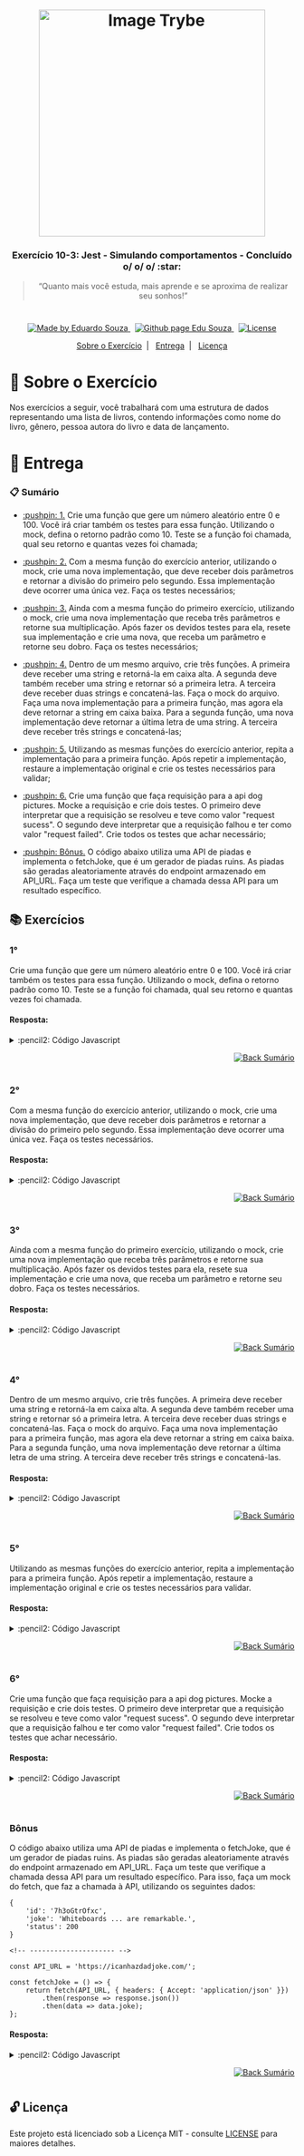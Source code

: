 <h1 align="center">
    <img alt="Image Trybe" src="https://i.ibb.co/d4W2x4g/trybe.png" width="400px" />
</h1>

<h3 align="center">
  Exercício 10-3: Jest - Simulando comportamentos - Concluído o/ o/ o/ :star:
</h3>

<blockquote align="center">“Quanto mais você estuda, mais aprende e se aproxima de realizar seu sonhos!”</blockquote>

<h1></h1>

<p align="center">

  <a href="https://www.linkedin.com/in/eduardosouzaprogrammer/">
    <img alt="Made by Eduardo Souza" src="https://img.shields.io/badge/made%20by-Edu%20Souza-%23F8952D">
  </a>&nbsp;

 <a href="https://edusouza-programmer.github.io/">
<img alt="Github page Edu Souza " src="https://img.shields.io/badge/Github%20page-Edu_Souza-orange">
</a>&nbsp;

  <a href="LICENSE" >
    <img alt="License" src="https://img.shields.io/badge/license-MIT-%23F8952D">
  </a>

</p>

<p align="center">
  <a href="#rocket-Sobre-o-Exercício">Sobre o Exercício</a>&nbsp;&nbsp;|&nbsp;&nbsp;
  <a href="#postbox-Entrega">Entrega</a>&nbsp;&nbsp;|&nbsp;&nbsp;
  <a href="#unlock-Licença">Licença</a>
</p>

# :rocket: Sobre o Exercício

Nos exercícios a seguir, você trabalhará com uma estrutura de dados representando uma lista de livros, contendo informações como nome do livro, gênero, pessoa autora do livro e data de lançamento.

# :postbox: Entrega

### :clipboard: Sumário

- <p><a href="#1"> :pushpin: 1.</a> Crie uma função que gere um número aleatório entre 0 e 100. Você irá criar também os testes para essa função. Utilizando o mock, defina o retorno padrão como 10. Teste se a função foi chamada, qual seu retorno e quantas vezes foi chamada;</p>

- <p><a href="#2"> :pushpin: 2.</a> Com a mesma função do exercício anterior, utilizando o mock, crie uma nova implementação, que deve receber dois parâmetros e retornar a divisão do primeiro pelo segundo. Essa implementação deve ocorrer uma única vez. Faça os testes necessários;</p>

- <p><a href="#3"> :pushpin: 3.</a> Ainda com a mesma função do primeiro exercício, utilizando o mock, crie uma nova implementação que receba três parâmetros e retorne sua multiplicação. Após fazer os devidos testes para ela, resete sua implementação e crie uma nova, que receba um parâmetro e retorne seu dobro. Faça os testes necessários;</p>

- <p><a href="#4"> :pushpin: 4.</a> Dentro de um mesmo arquivo, crie três funções. A primeira deve receber uma string e retorná-la em caixa alta. A segunda deve também receber uma string e retornar só a primeira letra. A terceira deve receber duas strings e concatená-las. Faça o mock do arquivo. Faça uma nova implementação para a primeira função, mas agora ela deve retornar a string em caixa baixa. Para a segunda função, uma nova implementação deve retornar a última letra de uma string. A terceira deve receber três strings e concatená-las;</p>

- <p><a href="#5"> :pushpin: 5.</a> Utilizando as mesmas funções do exercício anterior, repita a implementação para a primeira função. Após repetir a implementação, restaure a implementação original e crie os testes necessários para validar;</p>

- <p><a href="#6"> :pushpin: 6.</a> Crie uma função que faça requisição para a api dog pictures. Mocke a requisição e crie dois testes. O primeiro deve interpretar que a requisição se resolveu e teve como valor "request sucess". O segundo deve interpretar que a requisição falhou e ter como valor "request failed". Crie todos os testes que achar necessário;</p>

- <p><a href="#Bônus"> :pushpin: Bônus.</a> O código abaixo utiliza uma API de piadas e implementa o fetchJoke, que é um gerador de piadas ruins. As piadas são geradas aleatoriamente através do endpoint armazenado em API_URL. Faça um teste que verifique a chamada dessa API para um resultado específico.</p>

## :books: Exercícios

### 1°

Crie uma função que gere um número aleatório entre 0 e 100. Você irá criar também os testes para essa função. Utilizando o mock, defina o retorno padrão como 10. Teste se a função foi chamada, qual seu retorno e quantas vezes foi chamada.


#### Resposta:

<details>
 <summary> :pencil2: Código Javascript</summary>

```js
const getRandomIntegerInclusive = (min, max) =>
  Math.floor(Math.random() * (max - min + 1)) + min;

module.exports = { getRandomIntegerInclusive };

/* ------------------- */

const obj = require('./exercise1');

describe('Função numeros randômicos', () => {
  it('Deve retorna uma valor padrão "mocanco" a função ', () => {
    obj.getRandomIntegerInclusive = jest.fn().mockReturnValue(10);
    expect(obj.getRandomIntegerInclusive()).toBe(10);
    expect(obj.getRandomIntegerInclusive).toHaveBeenCalledTimes(1);
  });
});
```

</details>

<p align="right">
    <a href="#clipboard-Sumário">
    <img alt="Back Sumário" src="https://img.shields.io/badge/Back-Sum%C3%A1rio-orange">
  </a>
</p>

#

### 2°

Com a mesma função do exercício anterior, utilizando o mock, crie uma nova implementação, que deve receber dois parâmetros e retornar a divisão do primeiro pelo segundo. Essa implementação deve ocorrer uma única vez. Faça os testes necessários.

#### Resposta:

<details>
 <summary> :pencil2: Código Javascript</summary>

```js
const getRandomIntegerInclusive = (min, max) =>
  Math.floor(Math.random() * (max - min + 1)) + min;

module.exports = { getRandomIntegerInclusive };

/* ------------------- */

const obj = require('./exercise2');

describe('Criando uma nova implementação na função', () => {
  it('Deve retorna a divisão do primeiro pelo segundo', () => {
    obj.getRandomIntegerInclusive = jest
      .fn()
      .mockImplementationOnce((num1, num2) => num1 / num2);

    expect(obj.getRandomIntegerInclusive(4, 2)).toBe(2);
    expect(obj.getRandomIntegerInclusive).toHaveBeenCalled();
    expect(obj.getRandomIntegerInclusive).toHaveBeenCalledTimes(1);
    expect(obj.getRandomIntegerInclusive).toHaveBeenCalledWith(4, 2);
  });
});
```

</details>

<p align="right">
    <a href="#clipboard-Sumário">
    <img alt="Back Sumário" src="https://img.shields.io/badge/Back-Sum%C3%A1rio-orange">
  </a>
</p>

#

### 3°

Ainda com a mesma função do primeiro exercício, utilizando o mock, crie uma nova implementação que receba três parâmetros e retorne sua multiplicação. Após fazer os devidos testes para ela, resete sua implementação e crie uma nova, que receba um parâmetro e retorne seu dobro. Faça os testes necessários.

#### Resposta:

<details>
 <summary> :pencil2: Código Javascript</summary>

```js
const getRandomIntegerInclusive = (min, max) =>
  Math.floor(Math.random() * (max - min + 1)) + min;

module.exports = { getRandomIntegerInclusive };

/* ------------------- */

const obj = require('./exercise3');

describe('Testes na função getRandomIntegerInclusive', () => {
  describe('Crie uma nova implementação que receba três parâmetros e retorne sua multiplicação', () => {
    it('Deve retorna a multiplicação dos parâmetros', () => {
      obj.getRandomIntegerInclusive = jest
        .fn()
        .mockImplementation((num1, num2, num3) => num1 * num2 * num3);
      expect(obj.getRandomIntegerInclusive(2, 2, 2)).toBe(8);
      expect(obj.getRandomIntegerInclusive).toHaveBeenCalled();
      expect(obj.getRandomIntegerInclusive).toHaveBeenCalledTimes(1);
      expect(obj.getRandomIntegerInclusive).toHaveBeenCalledWith(2, 2, 2);
    });
  });
  describe('Resete sua implementação e crie uma nova', () => {
    it('Deve resetar o mock e criar uma nova implementação que retorne o dobro', () => {
      obj.getRandomIntegerInclusive.mockReset();
      expect(obj.getRandomIntegerInclusive).toHaveBeenCalledTimes(0);

      obj.getRandomIntegerInclusive.mockImplementation(num => num * 2);

      expect(obj.getRandomIntegerInclusive(2)).toBe(4);
      expect(obj.getRandomIntegerInclusive).toHaveBeenCalled();
      expect(obj.getRandomIntegerInclusive).toHaveBeenCalledTimes(1);
      expect(obj.getRandomIntegerInclusive).toHaveBeenCalledWith(2);
    });
  });
});
```

</details>

<p align="right">
    <a href="#clipboard-Sumário">
    <img alt="Back Sumário" src="https://img.shields.io/badge/Back-Sum%C3%A1rio-orange">
  </a>
</p>

#

### 4°

Dentro de um mesmo arquivo, crie três funções. A primeira deve receber uma string e retorná-la em caixa alta. A segunda deve também receber uma string e retornar só a primeira letra. A terceira deve receber duas strings e concatená-las. Faça o mock do arquivo. Faça uma nova implementação para a primeira função, mas agora ela deve retornar a string em caixa baixa. Para a segunda função, uma nova implementação deve retornar a última letra de uma string. A terceira deve receber três strings e concatená-las.

#### Resposta:

<details>
 <summary> :pencil2: Código Javascript</summary>

```js
const stringToUpperCase = str => str.toUpperCase();
const stringFistIndex = str => str.charAt(0);
const stringConcat = (str1, str2) => str1.concat(str2);

module.exports = {
  stringToUpperCase,
  stringFistIndex,
  stringConcat,
};

/* ------------------- */

const obj = require('./exercise4');
jest.mock('./exercise4.js');

describe('Testando as três funções', () => {
  describe('Modificando a função stringToUppercase', () => {
    it('Deve deixa a string em caixa baixa', () => {
      obj.stringToUpperCase.mockImplementation(str => str.toLowerCase());
      expect(obj.stringToUpperCase('XABLAU')).toBe('xablau');
      expect(obj.stringToUpperCase).toHaveBeenCalled();
      expect(obj.stringToUpperCase).toHaveBeenCalledTimes(1);
      expect(obj.stringToUpperCase).toHaveBeenCalledWith('XABLAU');
    });
  });
  describe('Modificando a função stringFirstIndex', () => {
    it('Deve retorna a última letra da string', () => {
      obj.stringFistIndex.mockImplementation(str => str.charAt(str.length - 1));
      expect(obj.stringFistIndex('xablau')).toBe('u');
      expect(obj.stringFistIndex).toHaveBeenCalled();
      expect(obj.stringFistIndex).toHaveBeenCalledTimes(1);
      expect(obj.stringFistIndex).toHaveBeenCalledWith('xablau');
    });
  });
  describe('Modificando a função stringConcat', () => {
    it('Deve retorna três string concatenadas', () => {
      obj.stringConcat.mockImplementation((str1, str2, str3) =>
        str1.concat(str2, str3)
      );
      expect(obj.stringConcat('xa', 'bla', 'u')).toBe('xablau');
      expect(obj.stringConcat).toHaveBeenCalled();
      expect(obj.stringConcat).toHaveBeenCalledTimes(1);
      expect(obj.stringConcat).toHaveBeenCalledWith('xa', 'bla', 'u');
    });
  });
});
```

</details>

<p align="right">
    <a href="#clipboard-Sumário">
    <img alt="Back Sumário" src="https://img.shields.io/badge/Back-Sum%C3%A1rio-orange">
  </a>
</p>

#

### 5°

Utilizando as mesmas funções do exercício anterior, repita a implementação para a primeira função. Após repetir a implementação, restaure a implementação original e crie os testes necessários para validar.

#### Resposta:

<details>
 <summary> :pencil2: Código Javascript</summary>

```js
const stringToUpperCase = str => str.toUpperCase();
const stringFistIndex = str => str.charAt(0);
const stringConcat = (str1, str2) => str1.concat(str2);

module.exports = {
  stringToUpperCase,
  stringFistIndex,
  stringConcat,
};

/* ------------------- */

const obj = require('./exercise5');

describe('Repita a implementação para primeira função', () => {
  describe('Modificando a função stringToUppercase e depois resetando', () => {
    it('Deve deixa a string em caixa baixa e depois resetar', () => {
      obj.stringToUpperCase = jest
        .spyOn(obj, 'stringToUpperCase')
        .mockImplementation(str => str.toLowerCase());
      expect(obj.stringToUpperCase('XABLAU')).toBe('xablau');
      expect(obj.stringToUpperCase).toHaveBeenCalled();
      expect(obj.stringToUpperCase).toHaveBeenCalledTimes(1);
      expect(obj.stringToUpperCase).toHaveBeenCalledWith('XABLAU');

      obj.stringToUpperCase.mockRestore();
      expect(obj.stringToUpperCase('xablau')).toBe('XABLAU');
    });
  });
});
```

</details>

<p align="right">
    <a href="#clipboard-Sumário">
    <img alt="Back Sumário" src="https://img.shields.io/badge/Back-Sum%C3%A1rio-orange">
  </a>
</p>

#

### 6°

Crie uma função que faça requisição para a api dog pictures. Mocke a requisição e crie dois testes. O primeiro deve interpretar que a requisição se resolveu e teve como valor "request sucess". O segundo deve interpretar que a requisição falhou e ter como valor "request failed". Crie todos os testes que achar necessário.

#### Resposta:

<details>
 <summary> :pencil2: Código Javascript</summary>

```js
const getRequestDog = async () => {
  return await fetch('https://dog.ceo/api/breeds/image/randomm').then(
    async response => {
      const data = await response.json();
      return response.ok ? Promise.resolve(data) : Promise.reject(data);
    }
  );
};

module.exports = { getRequestDog };

/* ------------------ */

const obj = require('./exercise6');

describe('Requisições api dog pictures', () => {
  obj.getRequestDog = jest.fn();
  afterEach(obj.getRequestDog.mockReset);
  describe('Testando a requisição sucesso', () => {
    it('Deve interpretar que a requisição se resolveu', () => {
      obj.getRequestDog.mockResolvedValue('Sucesso');

      obj.getRequestDog();
      expect(obj.getRequestDog).toHaveBeenCalled();
      expect(obj.getRequestDog).toHaveBeenCalledTimes(1);
      expect(obj.getRequestDog()).resolves.toBe('Sucesso');
      expect(obj.getRequestDog).toHaveBeenCalledTimes(2);
    });
  });
  describe('Testando a requisição em falha', () => {
    it('Deve interpretar que a requisição falhou', () => {
      obj.getRequestDog.mockRejectedValue('Falha na requisição');

      // expect(obj.getRequestDog).toHaveBeenCalled();
      expect(obj.getRequestDog).toHaveBeenCalledTimes(0);
      expect(obj.getRequestDog()).rejects.toBe('Falha na requisição');
      expect(obj.getRequestDog).toHaveBeenCalledTimes(1);
    });
  });
});
```

</details>

<p align="right">
    <a href="#clipboard-Sumário">
    <img alt="Back Sumário" src="https://img.shields.io/badge/Back-Sum%C3%A1rio-orange">
  </a>
</p>

#

### Bônus

O código abaixo utiliza uma API de piadas e implementa o fetchJoke, que é um gerador de piadas ruins. As piadas são geradas aleatoriamente através do endpoint armazenado em API_URL. Faça um teste que verifique a chamada dessa API para um resultado específico. Para isso, faça um mock do fetch, que faz a chamada à API, utilizando os seguintes dados:

	{
		'id': '7h3oGtrOfxc',
		'joke': 'Whiteboards ... are remarkable.',
		'status': 200
	}

	<!-- --------------------- -->

	const API_URL = 'https://icanhazdadjoke.com/';

	const fetchJoke = () => {
		return fetch(API_URL, { headers: { Accept: 'application/json' }})
			.then(response => response.json())
			.then(data => data.joke);
	};

#### Resposta:

<details>
 <summary> :pencil2: Código Javascript</summary>

```js
const URL = 'https://icanhazdadjoke.com/';

const fetch = jest.fn(() =>
  Promise.resolve({
    json: () =>
      Promise.resolve({
        id: '7h3oGtrOfxc',
        joke: 'Whiteboards ... are remarkable.',
        status: 200,
      }),
  })
);

const fetchJoke = () => {
  return fetch(URL, { headers: { Accept: 'application/json' } })
    .then(response => response.json())
    .then(data => data.joke);
};

describe('Testando o request', () => {
  it('Deve testa a piada criada na requisição fake', () => {
    expect(fetchJoke()).resolves.toBe('Whiteboards ... are remarkable.');
  });
});
```

</details>

<p align="right">
    <a href="#clipboard-Sumário">
    <img alt="Back Sumário" src="https://img.shields.io/badge/Back-Sum%C3%A1rio-orange">
  </a>
</p>

#


## :unlock: Licença

Este projeto está licenciado sob a Licença MIT - consulte [LICENSE](https://opensource.org/licenses/MIT) para maiores detalhes.

